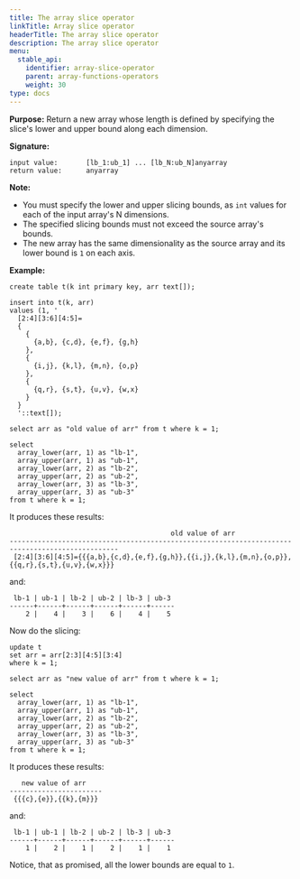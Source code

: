 ```yaml
---
title: The array slice operator
linkTitle: Array slice operator
headerTitle: The array slice operator
description: The array slice operator
menu:
  stable_api:
    identifier: array-slice-operator
    parent: array-functions-operators
    weight: 30
type: docs
---
```


**Purpose:** Return a new array whose length is defined by specifying the slice's lower and upper bound along each dimension.

**Signature:**
```
input value:       [lb_1:ub_1] ... [lb_N:ub_N]anyarray
return value:      anyarray
```
**Note:**
- You must specify the lower and upper slicing bounds, as `int` values for each of the input array's N dimensions.
- The specified slicing bounds must not exceed the source array's bounds.
- The new array has the same dimensionality as the source array and its lower bound is `1` on each axis.

**Example:**
```plpgsql
create table t(k int primary key, arr text[]);

insert into t(k, arr)
values (1, '
  [2:4][3:6][4:5]=
  {
    {
      {a,b}, {c,d}, {e,f}, {g,h}
    },
    {
      {i,j}, {k,l}, {m,n}, {o,p}
    },
    {
      {q,r}, {s,t}, {u,v}, {w,x}
    }
  }
  '::text[]);

select arr as "old value of arr" from t where k = 1;

select
  array_lower(arr, 1) as "lb-1",
  array_upper(arr, 1) as "ub-1",
  array_lower(arr, 2) as "lb-2",
  array_upper(arr, 2) as "ub-2",
  array_lower(arr, 3) as "lb-3",
  array_upper(arr, 3) as "ub-3"
from t where k = 1;
```
It produces these results:
```
                                        old value of arr
-------------------------------------------------------------------------------------------------
 [2:4][3:6][4:5]={{{a,b},{c,d},{e,f},{g,h}},{{i,j},{k,l},{m,n},{o,p}},{{q,r},{s,t},{u,v},{w,x}}}
```
and:
```
 lb-1 | ub-1 | lb-2 | ub-2 | lb-3 | ub-3
------+------+------+------+------+------
    2 |    4 |    3 |    6 |    4 |    5
```
Now do the slicing:
```plpgsql
update t
set arr = arr[2:3][4:5][3:4]
where k = 1;

select arr as "new value of arr" from t where k = 1;

select
  array_lower(arr, 1) as "lb-1",
  array_upper(arr, 1) as "ub-1",
  array_lower(arr, 2) as "lb-2",
  array_upper(arr, 2) as "ub-2",
  array_lower(arr, 3) as "lb-3",
  array_upper(arr, 3) as "ub-3"
from t where k = 1;
```
It produces these results:
```
   new value of arr
-----------------------
 {{{c},{e}},{{k},{m}}}
```
and:
```
 lb-1 | ub-1 | lb-2 | ub-2 | lb-3 | ub-3
------+------+------+------+------+------
    1 |    2 |    1 |    2 |    1 |    1
```

Notice, that as promised, all the lower bounds are equal to `1`.
